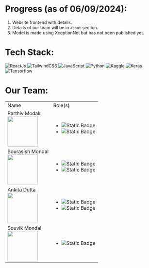 # Progress (as of 06/09/2024):
1. Website frontend with details.
3. Details of our team will be in <code>about</code> section.
5. Model is made using XceptionNet but has not been published yet.

# Tech Stack:<br>
![ReactJs](https://img.shields.io/badge/react-%23E34F26.svg?style=for-the-badge&logo=react&logoColor=white)
![TailwindCSS](https://img.shields.io/badge/tailwind-%231572B6.svg?style=for-the-badge&logo=tailwindcss&logoColor=white)
![JavaScript](https://img.shields.io/badge/javascript-%23323330.svg?style=for-the-badge&logo=javascript&logoColor=%23F7DF1E)
![Python](https://img.shields.io/badge/python-3670A0?style=for-the-badge&logo=python&logoColor=ffdd54)
![Kaggle](https://img.shields.io/badge/Kaggle-035a7d?style=for-the-badge&logo=kaggle&logoColor=white)
![Keras](https://img.shields.io/badge/Keras-%2344A833.svg?style=for-the-badge&logo=keras&logoColor=white)
![Tensorflow](https://img.shields.io/badge/tensorflow-%23FA0F00.svg?style=for-the-badge&logo=tensorflow&logoColor=white)


# Our Team:
<table>
  <tr>
    <td>Name</td>
    <td>Role(s)</td>
  </tr>
  <tr>
    <td>Parthiv Modak
      <br>
    <image width="100" height="100" src="assets/"></td>
    <td>
      <ul>
        <li><img alt="Static Badge" src="https://img.shields.io/badge/Manager-blue"></li>
        <li><img alt="Static Badge" src="https://img.shields.io/badge/Model Developer-red"></li>
      </ul>
    </td>
  </tr>
      <tr>
    <td>Sourasish Mondal
      <br>
    <image width="100" height="100" src="assets/Sourasish.png"></td>
    <td>
      <ul>
        <li><img alt="Static Badge" src="https://img.shields.io/badge/Model Developer-red"></li>
        <li><img alt="Static Badge" src="https://img.shields.io/badge/Backend-Red"></li>
      </ul>
    </td>
  </tr>
      <tr>
    <td>Ankita Dutta
      <br>
    <image width="100" height="100" src="assets/"></td>
    <td>
      <ul>
        <li><img alt="Static Badge" src="https://img.shields.io/badge/Research Paper Writer-yellow"></li>
        <li><img alt="Static Badge" src="https://img.shields.io/badge/Frontend-yellow"></li>
      </ul>
    </td>
  </tr>
      <tr>
    <td>Souvik Mondal
      <br>
    <image width="100" height="100" src="assets/"></td>
    <td>
      <ul>
        <li><img alt="Static Badge" src="https://img.shields.io/badge/Documentation-green"></li>
      </ul>
    </td>
  </tr>
</table>
